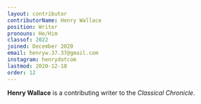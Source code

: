 ```yaml
---
layout: contributor
contributorName: Henry Wallace
position: Writer
pronouns: He/Him
classof: 2022
joined: December 2020
email: henryw.37.37@gmail.com
instagram: henrydotcom
lastmod: 2020-12-18
order: 12
---
```

**Henry Wallace** is a contributing writer to the *Classical Chronicle*.
